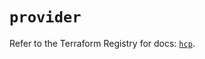 # `provider`

Refer to the Terraform Registry for docs: [`hcp`](https://registry.terraform.io/providers/hashicorp/hcp/0.103.0/docs).
